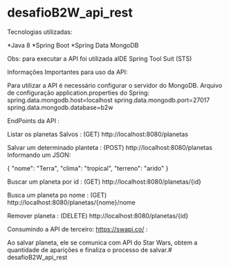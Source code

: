 # desafioB2W_api_rest
Tecnologias utilizadas:

*Java 8 *Spring Boot *Spring Data MongoDB

Obs: para executar a API foi utilizada aIDE Spring Tool Suit (STS)

Informações Importantes para uso da API:

Para utilizar a API é necessário configurar o servidor do MongoDB.
Arquivo de configuração application.properties do Spring: spring.data.mongodb.host=localhost spring.data.mongodb.port=27017 spring.data.mongodb.database=b2w

EndPoints da API :

Listar os planetas Salvos : (GET) http://localhost:8080/planetas

Salvar um determinado planteta : (POST) http://localhost:8080/planetas Informando um JSON:

{ "nome": "Terra", "clima": "tropical", "terreno": "arido" }

Buscar um planeta por id : (GET) http://localhost:8080/planetas/{id}

Busca um planeta po nome : (GET) http://localhost:8080/planetas/{nome}/nome

Remover planeta : (DELETE) http://localhost:8080/planetas/{id}

Consumindo a API de terceiro: https://swapi.co/ :

Ao salvar planeta, ele se comunica com API do Star Wars, obtem a quantidade de aparições e finaliza o processo de salvar.# desafioB2W_api_rest

